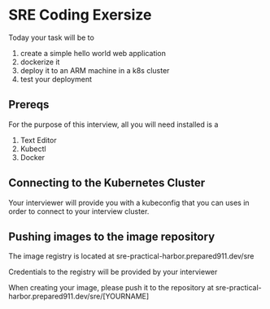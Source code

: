 # SRE Coding Exersize

Today your task will be to 
1. create a simple hello world web application
2. dockerize it
3. deploy it to an ARM machine in a k8s cluster
4. test your deployment

## Prereqs

For the purpose of this interview, all you will need installed is a 
1. Text Editor
2. Kubectl 
3. Docker

## Connecting to the Kubernetes Cluster
Your interviewer will provide you with a kubeconfig that you can uses in order to connect to your interview cluster. 

## Pushing images to the image repository

The image registry is located at sre-practical-harbor.prepared911.dev/sre

Credentials to the registry will be provided by your interviewer

When creating your image, please push it to the repository at sre-practical-harbor.prepared911.dev/sre/[YOURNAME]


